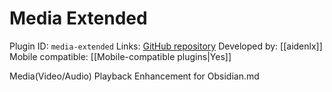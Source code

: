 # Media Extended

Plugin ID: `media-extended`
Links: [GitHub repository](https://github.com/aidenlx/media-extended)
Developed by: [[aidenlx]]
Mobile compatible: [[Mobile-compatible plugins|Yes]]

Media(Video/Audio) Playback Enhancement for Obsidian.md
